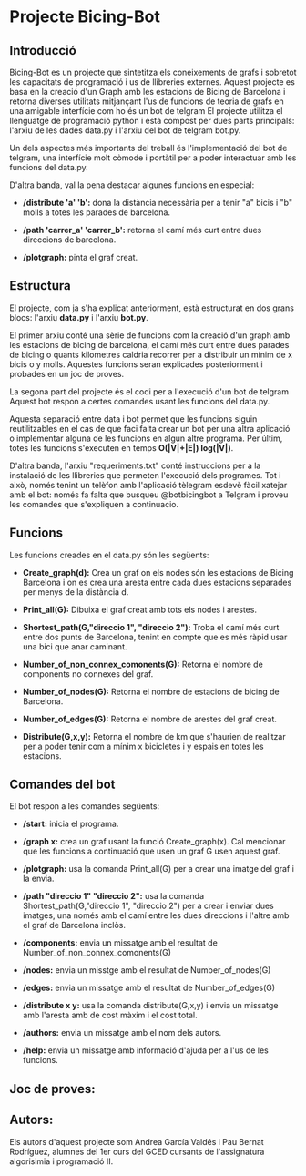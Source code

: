 # Projecte Bicing-Bot

## Introducció

Bicing-Bot es un projecte que sintetitza els coneixements de grafs i sobretot les capacitats de programació i us de llibreries externes.
Aquest projecte es basa en la creació d'un Graph amb les estacions de Bicing de Barcelona i retorna diverses utilitats mitjançant l'us de funcions de teoria de grafs en una amigable interfície com ho és un bot de telgram
El projecte utilitza el llenguatge de programació python i està compost per dues parts principals: l'arxiu de les dades data.py i l'arxiu del bot de telgram bot.py.

Un dels aspectes més importants del treball és l'implementació del bot de telgram, una interfície molt còmode i portàtil per a poder interactuar amb les funcions del data.py.

D'altra banda, val la pena destacar algunes funcions en especial:

- **/distribute 'a' 'b':** dona la distància necessària per a tenir "a" bicis i "b" molls a totes les parades de barcelona.

- **/path 'carrer_a' 'carrer_b':** retorna el camí més curt entre dues direccions de barcelona.  

- **/plotgraph:** pinta el graf creat.


## Estructura 

El projecte, com ja s'ha explicat anteriorment, està estructurat en dos grans blocs: l'arxiu **data.py** i l'arxiu **bot.py**.

El primer arxiu conté una sèrie de funcions com la creació d'un graph amb les estacions de bicing de barcelona, el camí més curt entre dues parades de bicing o quants kilometres caldria recorrer per a distribuir un mínim de x bicis o y molls. Aquestes funcions seran explicades posteriorment i probades en un joc de proves.

La segona part del projecte és el codi per a l'execució d'un bot de telgram Aquest bot respon a certes comandes usant les funcions del data.py.

Aquesta separació entre data i bot permet que les funcions siguin reutilitzables en el cas de que faci falta crear un bot per una altra aplicació o implementar alguna de les funcions en algun altre programa. 
Per últim, totes les funcions s'executen en temps **O(|V|+|E|) log(|V|)**.

D'altra banda, l'arxiu "requeriments.txt" conté instruccions per a la instalació de les llibreries que permeten l'execució dels programes. Tot i això, només tenint un telèfon amb l'aplicació tèlegram esdevè fàcil xatejar amb el bot: només fa falta que busqueu @botbicingbot a Telgram i proveu les comandes que s'expliquen a continuacio.

## Funcions

Les funcions creades en el data.py són les següents:

- **Create_graph(d):** Crea un graf on els nodes són les estacions de Bicing Barcelona i on es crea una aresta entre cada dues estacions separades per menys de la distància d.

- **Print_all(G):** Dibuixa el graf creat amb tots els nodes i arestes.

- **Shortest_path(G,"direccio 1", "direccio 2"):** Troba el camí més curt entre dos punts de Barcelona, tenint en compte que es més ràpid usar una bici que anar caminant.

- **Number_of_non_connex_comonents(G):** Retorna el nombre de components no connexes del graf.

- **Number_of_nodes(G):** Retorna el nombre de estacions de bicing de Barcelona.

- **Number_of_edges(G):** Retorna el nombre de arestes del graf creat.

- **Distribute(G,x,y):** Retorna el nombre de km que s'haurien de realitzar per a poder tenir com a mínim x bicicletes i y espais en totes les estacions.

## Comandes del bot

El bot respon a les comandes següents:

- **/start:** inicia el programa.

- **/graph x:** crea un graf usant la funció Create_graph(x). Cal mencionar que les funcions a continuació que usen un graf G usen aquest graf.

- **/plotgraph:** usa la comanda Print_all(G) per a crear una imatge del graf i la envia.

- **/path "direccio 1" "direccio 2":** usa la comanda Shortest_path(G,"direccio 1", "direccio 2") per a crear i enviar dues imatges, una només amb el camí entre les dues direccions i l'altre amb el graf de Barcelona inclòs.

- **/components:** envia un missatge amb el resultat de Number_of_non_connex_comonents(G)

- **/nodes:** envia un misstge amb el resultat de Number_of_nodes(G)

- **/edges:** envia un missatge amb el resultat de Number_of_edges(G)

- **/distribute x y:** usa la comanda distribute(G,x,y) i envia un missatge amb l'aresta amb de cost màxim i el cost total.

- **/authors:** envia un missatge amb el nom dels autors.

- **/help:** envia un missatge amb informació d'ajuda per a l'us de les funcions.

## Joc de proves:

## Autors:

Els autors d'aquest projecte som Andrea García Valdés i Pau Bernat Rodríguez, alumnes del 1er curs del GCED cursants de l'assignatura algorisimia i programació II.

